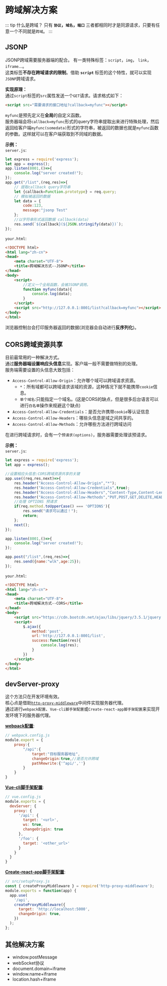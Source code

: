 # 跨域解决方案
::: tip 什么是跨域？
只有 **`协议`，`域名`，`端口`** 三者都相同时才是同源请求，只要有任意一个不同就是`跨域`。
:::

## JSONP
JSONP跨域需要服务器端的配合。
有一类特殊标签：`script`，`img`， `link`，`iframe`...。   
这类标签**不存在跨域请求的限制**。借助 **`script`** 标签的这个特性，就可以实现`JSONP`跨域请求。   

**实现原理：**    
通过`script`标签的`src`属性发送一个`GET`请求。请求格式如下：

```html
<script src="需要请求的接口地址?callback=myfunc"></script>
```
`myfunc`是预先定义在**全局**的自定义函数。    
服务器端会将`callback=myfunc`形式的query字符串提取出来进行特殊处理，然后返回给客户端`myfunc(somedata)`形式的字符串，被返回的数据也就是`myfunc`函数的参数。这样就可以在客户端获取到不同域的数据。    

**示例：**    
`server.js`:
```javascript
let express = require('express');
let app = express();
app.listen(8001,()=>{
	console.log("server created!");
});
app.get("/list",(req,res)=>{
    // 提取callback query字符串
	let {callback=Function.prototype} = req.query;
	// 模拟被返回的数据
	let data = {
		code:123,
		message:"jsonp Test"
	};
	//以字符串形式返回数据 callback(data)
	res.send(`${callback}(${JSON.stringify(data)})`);
});
```
`your.html`:
```html
<!DOCTYPE html>
<html lang="zh-cn">
<head>
	<meta charset="UTF-8">
	<title>跨域解决方式--JSONP</title>
</head>
<body>
	<script>
		//定义一个全局函数，会被JSONP调用。
		function myfunc(data){
			console.log(data);
		}
	</script>
	<script src="http://127.0.0.1:8001/list?callback=myfunc"></script>
</body>
</html>
```
浏览器控制台会打印服务器返回的数据(浏览器会自动进行**反序列化**)。


## CORS跨域资源共享
目前最常用的一种解决方式。    
通过**服务器端设置响应头信息**实现。客户端一般不需要做特别的处理。    
服务端需要设置的头信息大致包括：    

- `Access-Control-Allow-Origin`：允许哪个域可以跨域请求资源。
  - `*`：所有域都可以跨域请求该域的资源，这种情况下就不能携带`cookie`信息。
  - `单个域名`:只能指定一个域名。(这是CORS的缺点，但是很多后台语言可以进行`白名单`操作来规避这个缺点)
- `Access-Control-Allow-Credentials`：是否允许携带`cookie`等认证信息
- `Access-Control-Allow-Headers`：哪些头信息是域之间共享的。
- `Access-Control-Allow-Methods`：允许哪些方法进行跨域访问

在进行跨域请求时，会有一个`预请求(options)`，服务器需要处理该预请求。    

**示例：**    
`server.js`:
```javascript
let express = require('express');
let app = express();

//设置相应头信息:CORS跨域资源共享的关键
app.use((req,res,next)=>{
	res.header("Access-Control-Allow-Origin","*");
	res.header("Access-Control-Allow-Credentials",true);
	res.header("Access-Control-Allow-Headers","Content-Type,Content-Length,Authorization,Accept,X-Requested-With");
	res.header("Access-Control-Allow-Methods","PUT,POST,GET,DELETE,HEAD,OPTIONS");
    //处理 OPTIONS 预请求
	if(req.method.toUpperCase() === 'OPTIONS'){
		res.send("请求可以通过！");
		return;
	};
	next();
});

app.listen(8001,()=>{
	console.log("server created!");
});

app.post("/list",(req,res)=>{
	res.send({name:"wlk",age:25});
});
```
`your.html`:
```html
<!DOCTYPE html>
<html lang="zh-cn">
<head>
	<meta charset="UTF-8">
	<title>跨域解决方式--CORS</title>
</head>
<body>
	<script src="https://cdn.bootcdn.net/ajax/libs/jquery/3.5.1/jquery.js"></script>
	<script>
		$.ajax({
			method:'post',
			url:'http://127.0.0.1:8001/list',
			success:function(res){
				console.log(res);
			}
		})
	</script>
</body>
</html>
```


## devServer-proxy
这个方法只在开发环境有效。    
核心点是借助[`http-proxy-middleware`](https://github.com/chimurai/http-proxy-middleware#proxycontext-config)中间件实现服务器代理。    
通过进行`webpack配置`、`Vue-cli脚手架配置`或`Create-react-app脚手架配置`来实现开发环境下的服务器代理。    

**[webpack配置](https://www.webpackjs.com/configuration/dev-server/#devserver-proxy)**:    

```javascript
// webpack.config.js
module.export = {
	proxy:{
		"/api":{
			target:"目标服务器地址",
			changeOrigin:true,//是否允许跨域
			pathRewrite:{'^api/',''}
		}
	}
}
```
**[Vue-cli脚手架配置](https://cli.vuejs.org/zh/config/#devserver)**:
```javascript
// vue.config.js
module.exports = {
  devServer: {
    proxy: {
      '/api': {
        target: '<url>',
        ws: true,
        changeOrigin: true
      },
      '/foo': {
        target: '<other_url>'
      }
    }
  }
}
```
**[Create-react-app脚手架配置](https://create-react-app.dev/docs/proxying-api-requests-in-development/)**:
```javascript
// src/setupProxy.js
const { createProxyMiddleware } = require('http-proxy-middleware');
module.exports = function(app) {
  app.use(
    '/api',
    createProxyMiddleware({
      target: 'http://localhost:5000',
      changeOrigin: true,
    })
  );
};
```

## 其他解决方案
- window.postMessage
- webSocket协议
- document.domain+iframe
- window.name+iframe
- location.hash+iframe
